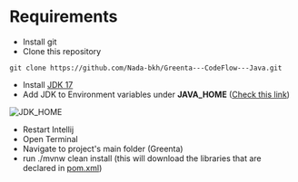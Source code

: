 # Requirements
- Install git
- Clone this repository

``` git clone https://github.com/Nada-bkh/Greenta---CodeFlow---Java.git ```

- Install [JDK 17]("https://download.oracle.com/java/17/archive/jdk-17.0.10_windows-x64_bin.exe")
- Add JDK to Environment variables under **JAVA_HOME** ([Check this link]("https://tecadmin.net/set-java-home-on-windows/"))


![JDK_HOME](https://tecadmin.net/wp-content/uploads/2017/02/set-java-home-in-system-variables.png)


- Restart Intellij
- Open Terminal
- Navigate to project's main folder (Greenta)
- run ./mvnw clean install (this will download the libraries that are declared in [pom.xml](/pom.xml))